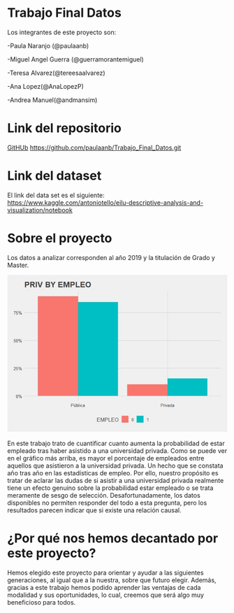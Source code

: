 # Trabajo Final Datos
Los integrantes de este proyecto son:

-Paula Naranjo (@paulaanb)

-Miguel Angel Guerra (@guerramorantemiguel)

-Teresa Alvarez(@tereesaalvarez)

-Ana Lopez(@AnaLopezP)

-Andrea Manuel(@andmansim)
# Link del repositorio
[GitHUb](https://github.com/paulaanb/Trabajo_Final_Datos.git)
https://github.com/paulaanb/Trabajo_Final_Datos.git

# Link del dataset
El link del data set es el siguiente: https://www.kaggle.com/antoniotello/eilu-descriptive-analysis-and-visualization/notebook
# Sobre el proyecto
Los datos a analizar corresponden al año 2019 y la titulación de Grado y Master.

![imagen gáraficos](/1647603194638.jpg)

En este trabajo trato de cuantificar cuanto aumenta la probabilidad de estar empleado tras haber asistido a una universidad privada.
Como se puede ver en el gráfico más arriba, es mayor el porcentaje de empleados entre aquellos que asistieron a la universidad privada. Un hecho que se constata año tras año en las estadísticas de empleo. Por ello, nuestro propósito es tratar de aclarar las dudas de si asistir a una universidad privada realmente tiene un efecto genuino sobre la probabilidad estar empleado o se trata meramente de sesgo de selección. Desafortunadamente, los datos disponibles no permiten responder del todo a esta pregunta, pero los resultados parecen indicar que si existe una relación causal.

# ¿Por qué nos hemos decantado por este proyecto?

Hemos elegido este proyecto para orientar y ayudar a las siguientes generaciones, al igual que a la nuestra, sobre que futuro elegir. Además, gracias a este trabajo hemos podido aprender las ventajas de cada modalidad y sus oportunidades, lo cual, creemos que será algo muy beneficioso para todos. 
